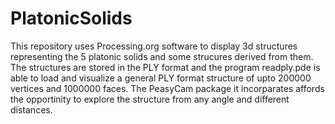 # PlatonicSolids
This repository uses Processing.org software to display 3d structures representing the 5 platonic solids and some strucures derived from them. The structures are stored in the PLY format and the program readply.pde is able to load and visualize a general PLY format structure of upto 200000 vertices and 1000000 faces. The PeasyCam package it incorparates affords the opportinity to explore the structure from any angle and different distances.
